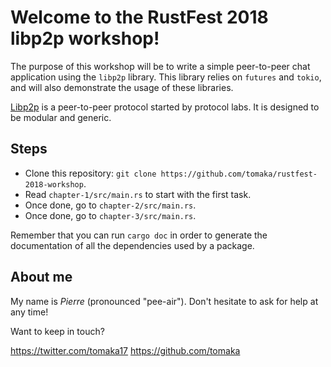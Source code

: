# Welcome to the RustFest 2018 libp2p workshop!

The purpose of this workshop will be to write a simple peer-to-peer chat application using the
`libp2p` library. This library relies on `futures` and `tokio`, and will also demonstrate the usage
of these libraries.

[Libp2p](https://libp2p.io) is a peer-to-peer protocol started by protocol labs. It is designed to
be modular and generic.

## Steps

- Clone this repository: `git clone https://github.com/tomaka/rustfest-2018-workshop`.
- Read `chapter-1/src/main.rs` to start with the first task.
- Once done, go to `chapter-2/src/main.rs`.
- Once done, go to `chapter-3/src/main.rs`.

Remember that you can run `cargo doc` in order to generate the documentation of all the
dependencies used by a package.

## About me

My name is *Pierre* (pronounced "pee-air").
Don't hesitate to ask for help at any time!

Want to keep in touch?

https://twitter.com/tomaka17
https://github.com/tomaka
